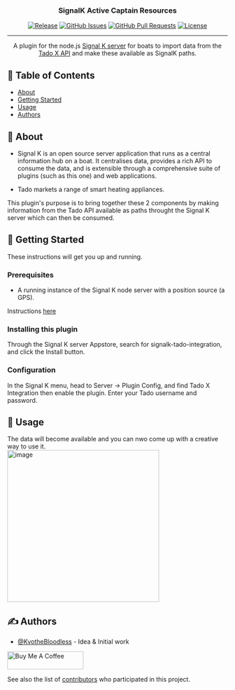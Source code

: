 <h3 align="center">SignalK Active Captain Resources</h3>

<div align="center">

[![Release](https://img.shields.io/github/v/release/KvotheBloodless/signalk-tado-integration)](https://github.com/KvotheBloodless/signalk-tado-integration/releases)
[![GitHub Issues](https://img.shields.io/github/issues/KvotheBloodless/signalk-tado-integration)](https://github.com/KvotheBloodless/signalk-tado-integration/issues)
[![GitHub Pull Requests](https://img.shields.io/github/issues-pr/KvotheBloodless/signalk-tado-integration)](https://github.com/KvotheBloodless/signalk-tado-integration/pulls)
[![License](https://img.shields.io/github/license/KvotheBloodless/signalk-tado-integration)](https://github.com/KvotheBloodless/signalk-tado-integration?tab=MIT-1-ov-file#readme)

</div>

---

<p align="center">A plugin for the node.js <a href="https://github.com/SignalK/signalk-server">Signal K server</a> for boats to import data from the <a href = "https://www.tado.com/">Tado X API</a> and make these available as SignalK paths.
    <br> 
</p>

## 📝 Table of Contents

- [About](#about)
- [Getting Started](#getting_started)
- [Usage](#usage)
- [Authors](#authors)

## 🧐 About <a name = "about"></a>

 * Signal K is an open source server application that runs as a central information hub on a boat. It centralises data, provides a rich API to consume the data, and is extensible through a comprehensive suite of plugins (such as this one) and web applications.

 * Tado markets a range of smart heating appliances.

This plugin's purpose is to bring together these 2 components by making information from the Tado API available as paths throught the Signal K server which can then be consumed.

## 🏁 Getting Started <a name = "getting_started"></a>

These instructions will get you up and running.

### Prerequisites

 * A running instance of the Signal K node server with a position source (a GPS).

Instructions [here](https://github.com/SignalK/signalk-server/blob/master/README.md)

### Installing this plugin

Through the Signal K server Appstore, search for signalk-tado-integration, and click the Install button.

### Configuration

In the Signal K menu, head to Server -> Plugin Config, and find Tado X Integration then enable the plugin. Enter your Tado username and password.

## 🎈 Usage <a name="usage"></a>

The data will become available and you can nwo come up with a creative way to use it.<br/>
<img width="347" alt="image" src="https://github.com/user-attachments/assets/8ba77bcc-f5a0-4baf-b5dd-7d66fcb829ed">


## ✍️ Authors <a name = "authors"></a>

- [@KvotheBloodless](https://github.com/KvotheBloodless) - Idea & Initial work

<a href="https://www.buymeacoffee.com/KvotheBloodless" target="_blank"><img src="https://cdn.buymeacoffee.com/buttons/default-orange.png" alt="Buy Me A Coffee" height="41" width="174"></a>


See also the list of [contributors](https://github.com/KvotheBloodless/signalk-tado-integration/graphs/contributors) who participated in this project.
